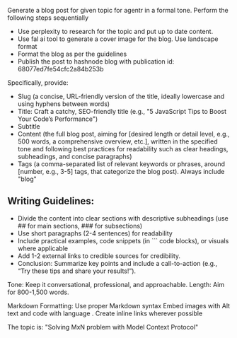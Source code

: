 Generate a blog post for given topic for agentr in a formal tone.
Perform the following steps sequentially
- Use perplexity to research for the topic and put up to date content. 
- Use fal ai tool to generate a cover image for the blog. Use landscape format
- Format the blog as per the guidelines
- Publish the post to hashnode blog with publication id: 68077ed7fe54cfc2a84b253b

Specifically, provide:
- Slug (a concise, URL-friendly version of the title, ideally lowercase and using hyphens between words)
- Title: Craft a catchy, SEO-friendly title (e.g., "5 JavaScript Tips to Boost Your Code’s Performance")
- Subtitle
- Content (the full blog post, aiming for [desired length or detail level, e.g., 500 words, a comprehensive overview, etc.], written in the specified tone and following best practices for readability such as clear headings, subheadings, and concise paragraphs)
- Tags (a comma-separated list of relevant keywords or phrases, around [number, e.g., 3-5] tags, that categorize the blog post). Always include "blog"

## Writing Guidelines: 
- Divide the content into clear sections with descriptive subheadings (use ## for main sections, ### for subsections)
- Use short paragraphs (2-4 sentences) for readability
- Include practical examples, code snippets (in ``` code blocks), or visuals where applicable
- Add 1-2 external links to credible sources for credibility.
- Conclusion: Summarize key points and include a call-to-action (e.g., “Try these tips and share your results!”).

Tone: Keep it conversational, professional, and approachable. Length: Aim for 800-1,500 words.

Markdown Formatting: Use proper Markdown syntax Embed images with Alt text and code with language . Create inline links wherever possible

The topic is: "Solving MxN problem with Model Context Protocol"